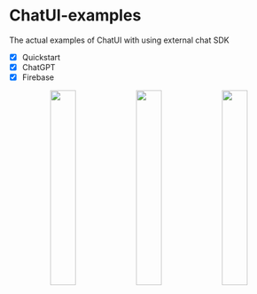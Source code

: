 # ChatUI-examples
The actual examples of ChatUI with using external chat SDK

- [x] Quickstart
- [x] ChatGPT
- [x] Firebase

<p align="center">
 <img src="https://user-images.githubusercontent.com/53814741/220166267-8f96c32b-e68e-4267-9051-0ea8841b3f72.png" width="30%"/>
 <img src="https://user-images.githubusercontent.com/53814741/220166323-1d0bcc17-dbb9-4ea1-849e-1bd4f43fa48f.png" width="30%"/>
 <img src="https://user-images.githubusercontent.com/53814741/220715387-c6b6ba2c-0a96-4473-a8c8-1cdb3a99b82c.png" width="30%"/>
</p>
